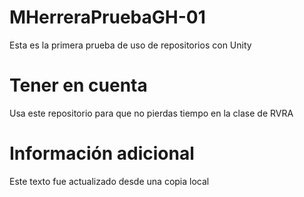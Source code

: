 # MHerreraPruebaGH-01
Esta es la primera prueba de uso de repositorios con Unity

# Tener en cuenta
Usa este repositorio para que no pierdas tiempo en la clase de RVRA

# Información adicional
Este texto fue actualizado desde una copia local
